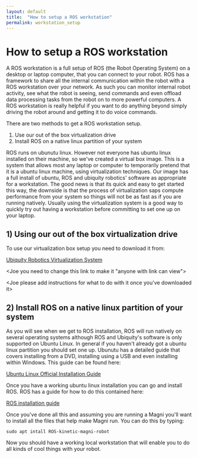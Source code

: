 ```yaml
---
layout: default
title:  "How to setup a ROS workstation"
permalink: workstation_setup
---
```


# How to setup a ROS workstation

A ROS workstation is a full setup of ROS (the Robot Operating System) on a desktop or laptop computer, that you can connect to your robot. ROS has a framework to share all the internal communication within the robot with a ROS workstation over your network. As such you can monitor internal robot activity, see what the robot is seeing, send commands and even offload data processing tasks from the robot on to more powerful computers. A ROS workstation is really helpful if you want to do anything beyond simply driving the robot around and getting it to do voice commands.

There are two methods to get a ROS workstation setup.

1) Use our out of the box virtualization drive
2) Install ROS on a native linux partition of your system

ROS runs on ubunutu linux. However not everyone has ubuntu linux installed on  their machine, so we've created a virtual box image. This is a system that allows most any laptop or computer to temporarily pretend that it is a ubuntu linux machine, using virtualization techniques. Our image has a full install of ubuntu, ROS and ubiquity robotics' software as appropriate for a workstation. The good news is that its quick and easy to get started this way, the downside is that the process of virtualization saps compute performance from your system so things will not be as fast as if you are running natively. Usually using the virtualization system is a good way to quickly try out having a workstation before committing to set one up on your laptop.

## 1) Using our out of the box virtualization drive

To use our virtualization box setup you need to download it from:

[Ubiquity Robotics Virtualization System](https://drive.google.com/drive/folders/0B1zeRbBVLXhzZ0Q1TkxtbUxIcEU)

<Joe you need to change this link to make it "anyone with link can view">

<Joe please add instructions for what to do with it once you've downloaded it>

## 2) Install ROS on a native linux partition of your system

As you will see when we get to ROS installation, ROS will run natively on several operating systems although ROS and Ubiquity's software is only supported on Ubuntu Linux. In general if you haven't already got a ubuntu linux partition you should set one up. Ubunutu has a detailed guide that covers installing from a DVD, installing using a USB and even installing within Windows. This guide can be found here:

[Ubuntu Linux Official Installation Guide](https://help.ubuntu.com/community/Installation)

Once you have a working ubuntu linux installation you can go and install ROS. ROS has a guide for how to do this contained here:

[ROS installation guide](http://wiki.ros.org/kinetic/Installation)

Once you've done all this and assuming you are running a Magni you'll want to install all the files that help make Magni run. You can do this by typing:

`sudo apt intall ROS-kinetic-magni-robot`

Now you should have a working local workstation that will enable you to do all kinds of cool things with your robot.
